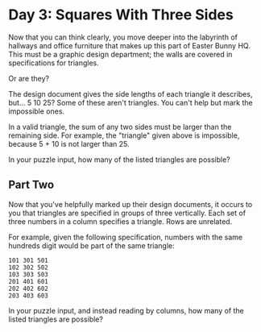 # Day 3: Squares With Three Sides

Now that you can think clearly, you move deeper into the labyrinth of hallways
and office furniture that makes up this part of Easter Bunny HQ. This must be a
graphic design department; the walls are covered in specifications for triangles.

Or are they?

The design document gives the side lengths of each triangle it describes, but...
5 10 25? Some of these aren't triangles. You can't help but mark the impossible
ones.

In a valid triangle, the sum of any two sides must be larger than the remaining
side. For example, the "triangle" given above is impossible, because 5 + 10 is
not larger than 25.

In your puzzle input, how many of the listed triangles are possible?

## Part Two

Now that you've helpfully marked up their design documents, it occurs to you
that triangles are specified in groups of three vertically. Each set of three
numbers in a column specifies a triangle. Rows are unrelated.

For example, given the following specification, numbers with the same hundreds
digit would be part of the same triangle:

```
101 301 501
102 302 502
103 303 503
201 401 601
202 402 602
203 403 603
```

In your puzzle input, and instead reading by columns, how many of the listed
triangles are possible?
